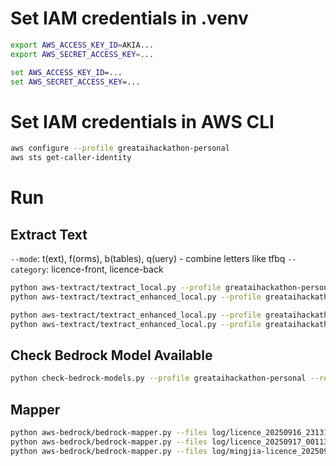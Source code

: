 # Set IAM credentials in .venv
```bash
export AWS_ACCESS_KEY_ID=AKIA...
export AWS_SECRET_ACCESS_KEY=...
```

```cmd
set AWS_ACCESS_KEY_ID=...
set AWS_SECRET_ACCESS_KEY=...
```

# Set IAM credentials in AWS CLI
```bash
aws configure --profile greataihackathon-personal
aws sts get-caller-identity
```

# Run
## Extract Text
`--mode`: t(ext), f(orms), b(tables), q(uery) - combine letters like tfbq
`--category`: licence-front, licence-back
```bash
python aws-textract/textract_local.py --profile greataihackathon-personal --image aws-textract/files/paystub.jpg --region us-east-1
python aws-textract/textract_enhanced_local.py --profile greataihackathon-personal --file aws-textract/files/bank-receipt.pdf --region us-east-1
```

```bash
python aws-textract/textract_enhanced_local.py --profile greataihackathon-personal --file aws-textract/files/licence.jpeg --region us-east-1 --mode tfbq --category licence
python aws-textract/textract_enhanced_local.py --profile greataihackathon-personal --file aws-textract/files/mingjia-licence.jpg --region us-east-1 --mode tf
```

## Check Bedrock Model Available
```bash
python check-bedrock-models.py --profile greataihackathon-personal --region us-east-1
```

## Mapper
```bash
python aws-bedrock/bedrock-mapper.py --files log/licence_20250916_231316/text.json log/licence_20250916_231316/forms.json --type licence --profile greataihackathon-personal
python aws-bedrock/bedrock-mapper.py --files log/licence_20250917_001133/textract.log --type licence --profile greataihackathon-personal
python aws-bedrock/bedrock-mapper.py --files log/mingjia-licence_20250917_001506/textract.log --type licence --profile greataihackathon-personal
```